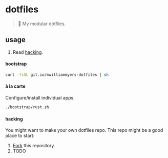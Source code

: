 # dotfiles

> :wrench: My modular dotfiles.


## usage

1. Read [hacking](#hacking).

#### bootstrap

```bash
curl -fsSL git.io/mwilliammyers-dotfiles | sh
```

#### à la carte

Configure/install individual apps:
```bash
./bootstrap/rust.sh
```

#### hacking

You might want to make your own dotfiles repo. This repo might be a good place to start:

1. [Fork] this repository.
1. TODO



[@mwilliammyers]: https://github.com/mwilliammyers
[GNU]: http://www.gnu.org/
[OS X]: http://www.apple.com/osx/
[Xcode]: https://developer.apple.com/xcode/
[ansible]: https://www.ansible.com/
[ansible_install]: http://docs.ansible.com/ansible/intro_installation.html
[aura]: https://github.com/aurapm/aura
[bash]: https://www.gnu.org/software/bash/manual/bashref.html
[coreutils]: http://www.gnu.org/software/coreutils/
[default variables]: defaults/main.yml
[dotstrap's]: https://github.com/dotstrap
[dotstrap]: https://github.com/dotstrap
[fasd]: https://github.com/clvv/fasd
[files]: files/
[Fork]: #fork-destination-box
[fish]: http://fishshell.com/
[homebrew]: https://github.com/Homebrew/homebrew
[host_vars]: host_vars/
[neovim]: https://github.com/neovim/neovim
[pip]: https://github.com/pypa/pip
[pure]: https://github.com/sindresorhus/pure
[speedcola]: https://github.com/mwilliammyers/speedcola
[variables]: vars/main.yml
[yaourt]: https://github.com/archlinuxfr/yaourt
[z]: https://github.com/rupa/z
[zsh]: http://zsh.sourceforge.net
[rust]: https://www.rust-lang.org
[cargo]: https://doc.rust-lang.org/cargo/
